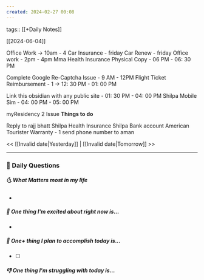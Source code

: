 ```yaml
---
created: 2024-02-27 00:08
---
```

tags:: [[+Daily Notes]]

[[2024-06-04]]

Office Work -> 10am - 4
Car Insurance - friday
Car Renew - friday
Office work - 2pm - 4pm
Mma Health Insurance Physical Copy - 06 PM - 06: 30 PM

Complete Google Re-Captcha Issue - 9 AM - 12PM
Flight Ticket Reimbursement - 1 -> 12: 30 PM - 01: 00 PM

Link this obsidian with any public site - 01: 30 PM - 04: 00 PM
Shilpa Mobile Sim - 04: 00 PM - 05: 00 PM


myResidency 2 Issue 
**Things to do**

Reply to rajj bhatt
Shilpa Health Insurance
Shilpa Bank account
American Tourister Warranty - 1
send phone number to aman

<< [[Invalid date|Yesterday]] | [[Invalid date|Tomorrow]] >>

---
### 📅 Daily Questions
##### 🌜 What Matters most in my life
- 

##### 🙌 One thing I'm excited about right now is...
- 

##### 🚀 One+ thing I plan to accomplish today is...
- [ ] 

##### 👎 One thing I'm struggling with today is...
